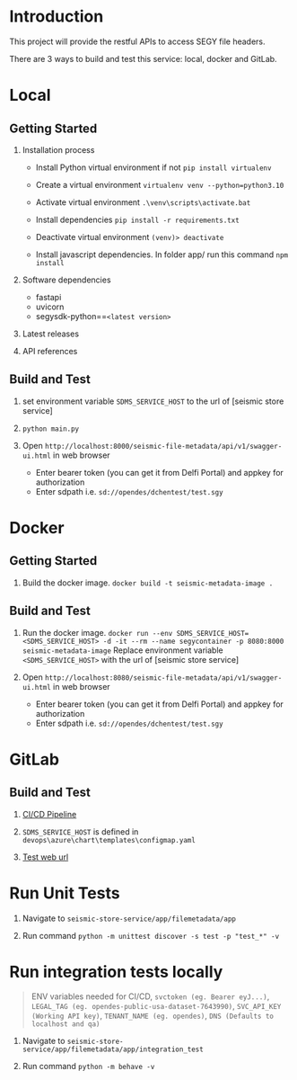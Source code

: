 # Introduction 
This project will provide the restful APIs to access SEGY file headers.

There are 3 ways to build and test this service: local, docker and GitLab.
# Local
## Getting Started
1.	Installation process
    - Install Python virtual environment if not
      `pip install virtualenv`
  
    - Create a virtual environment
      `virtualenv venv --python=python3.10`

    - Activate virtual environment
      `.\venv\scripts\activate.bat`

    - Install dependencies
      `pip install -r requirements.txt`
    
    - Deactivate virtual environment
      `(venv)> deactivate`

    - Install javascript dependencies. In folder app/ run this command
       `npm install`
    
2.	Software dependencies
    - fastapi
    - uvicorn
    - segysdk-python==`<latest version>`

3.	Latest releases
    
4.	API references

## Build and Test
1. set environment variable `SDMS_SERVICE_HOST` to the url of [seismic store service]

2. `python main.py`

3. Open `http://localhost:8000/seismic-file-metadata/api/v1/swagger-ui.html` in web browser
    - Enter bearer token (you can get it from Delfi Portal) and appkey for authorization 
    - Enter sdpath i.e. `sd://opendes/dchentest/test.sgy`

# Docker
## Getting Started
1. Build the docker image. `docker build -t seismic-metadata-image . `

## Build and Test
1. Run the docker image. `docker run --env SDMS_SERVICE_HOST=<SDMS_SERVICE_HOST> -d -it --rm --name segycontainer -p 8080:8000 seismic-metadata-image`
Replace environment variable `<SDMS_SERVICE_HOST>` with the url of [seismic store service]

2. Open `http://localhost:8080/seismic-file-metadata/api/v1/swagger-ui.html` in web browser
    - Enter bearer token (you can get it from Delfi Portal) and appkey for authorization 
    - Enter sdpath i.e. `sd://opendes/dchentest/test.sgy`

# GitLab
## Build and Test
1. [CI/CD Pipeline](https://community.opengroup.org/osdu/platform/domain-data-mgmt-services/seismic/seismic-dms-suite/seismic-store-service/-/pipelines)

2. `SDMS_SERVICE_HOST` is defined in `devops\azure\chart\templates\configmap.yaml`

3. [Test web url](https://osdu-glab.msft-osdu-test.org/seismic-file-metadata/api/v1/swagger-ui.html)

# Run Unit Tests

1. Navigate to `seismic-store-service/app/filemetadata/app`

2. Run command `python -m unittest discover -s test -p "test_*" -v`

# Run integration tests locally

> ENV variables needed for CI/CD, `svctoken (eg. Bearer eyJ...)`, `LEGAL_TAG (eg. opendes-public-usa-dataset-7643990)`, `SVC_API_KEY (Working API key)`, `TENANT_NAME (eg. opendes)`, `DNS (Defaults to localhost and qa)`

1. Navigate to `seismic-store-service/app/filemetadata/app/integration_test`

3. Run command `python -m behave -v`
